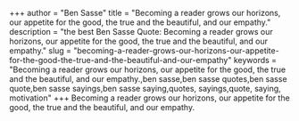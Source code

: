 +++
author = "Ben Sasse"
title = "Becoming a reader grows our horizons, our appetite for the good, the true and the beautiful, and our empathy."
description = "the best Ben Sasse Quote: Becoming a reader grows our horizons, our appetite for the good, the true and the beautiful, and our empathy."
slug = "becoming-a-reader-grows-our-horizons-our-appetite-for-the-good-the-true-and-the-beautiful-and-our-empathy"
keywords = "Becoming a reader grows our horizons, our appetite for the good, the true and the beautiful, and our empathy.,ben sasse,ben sasse quotes,ben sasse quote,ben sasse sayings,ben sasse saying,quotes, sayings,quote, saying, motivation"
+++
Becoming a reader grows our horizons, our appetite for the good, the true and the beautiful, and our empathy.
